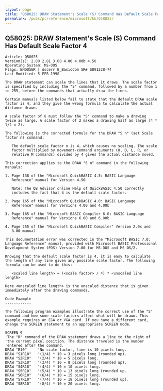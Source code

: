 ```yaml
---
layout: page
title: "Q58025: DRAW Statement's Scale (S) Command Has Default Scale Factor 4"
permalink: /pubs/pc/reference/microsoft/kb/Q58025/
---
```


## Q58025: DRAW Statement's Scale (S) Command Has Default Scale Factor 4

	Article: Q58025
	Version(s): 2.00 2.01 3.00 4.00 4.00b 4.50
	Operating System: MS-DOS
	Flags: ENDUSER | docerr B_BasicCom SR# S891228-74
	Last Modified: 5-FEB-1990
	
	The DRAW statement can scale the lines that it draws. The scale factor
	is specified by including the "S" command, followed by a number from 1
	to 255, before the commands that actually draw the lines.
	
	Certain manuals listed below fail to state that the default DRAW scale
	factor is 4, and they give the wrong formula to calculate the actual
	distance drawn.
	
	A scale factor of 8 must follow the "S" command to make a drawing
	twice as large. A scale factor of 2 makes a drawing half as large (4 *
	1/2 = 2).
	
	The following is the corrected formula for the DRAW "S n" (set Scale
	factor n) command:
	
	   The default scale factor n is 4, which causes no scaling. The scale
	   factor multiplied by movement-command arguments (U, D, L, R, or
	   relative M commands) divided by 4 gives the actual distance moved.
	
	This correction applies to the DRAW "S n" command in the following
	manuals:
	
	1. Page 138 of the "Microsoft QuickBASIC 4.5: BASIC Language
	   Reference" manual for Version 4.50
	
	   Note: The QB Advisor online Help of QuickBASIC 4.50 correctly
	   includes the fact that 4 is the default scale factor.
	
	2. Page 165 of the "Microsoft QuickBASIC 4.0: BASIC Language
	   Reference" manual for Versions 4.00 and 4.00b
	
	3. Page 165 of the "Microsoft BASIC Compiler 6.0: BASIC Language
	   Reference" manual for Versions 6.00 and 6.00b
	
	4. Page 255 of the "Microsoft QuickBASIC Compiler" Version 2.0x and
	   3.00 manual
	
	This documentation error was corrected in the "Microsoft BASIC 7.0:
	Language Reference" manual, provided with Microsoft BASIC Professional
	Development System (PDS) Version 7.00 for MS-DOS and MS OS/2.
	
	Knowing that the default scale factor is 4, it is easy to calculate
	the length of any line given any possible scale factor. The following
	formula can be used to do this:
	
	   <scaled line length> = (<scale factor> / 4) * <unscaled line length>
	
	Here <unscaled line length> is the unscaled distance that is given
	immediately after the drawing commands.
	
	Code Example
	------------
	
	The following program examples illustrate the correct use of the "S"
	command and how some scale factors affect what will be drawn. This
	example requires an EGA or VGA card. If you have a different card,
	change the SCREEN statement to an appropriate SCREEN mode.
	
	SCREEN 9
	'The "R" command of the DRAW statement draws a line to the right of
	'the current pixel position. The distance traveled is the number
	'entered after the command.
	DRAW "R10"     'No scale factor, line is 10 pixels long.
	DRAW "S1R10"   '(1/4) * 10 = 3 pixels long (rounded up).
	DRAW "S2R10"   '(2/4) * 10 = 5 pixels long.
	DRAW "S3R10"   '(3/4) * 10 = 8 pixels long (rounded up).
	DRAW "S4R10"   '(4/4) * 10 = 10 pixels long.
	DRAW "S5R10"   '(5/4) * 10 = 13 pixels long (rounded up.
	DRAW "S6R10"   '(6/4) * 10 = 15 pixels long.
	DRAW "S7R10"   '(7/4) * 10 = 18 pixels long (rounded up).
	DRAW "S8R10"   '(8/4) * 10 = 20 pixels long.
